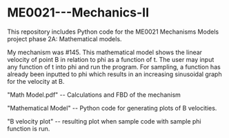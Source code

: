 # ME0021---Mechanics-II

This repository includes Python code for the ME0021 Mechanisms Models project phase 2A: Mathematical models. 

My mechanism was #145. This mathematical model shows the linear velocity of point B in relation to phi as a function of t. The user may input any function of t into phi and run the program. For sampling, a function has already been inputted to phi which results in an increasing sinusoidal graph for the velocity at B. 

"Math Model.pdf" -- Calculations and FBD of the mechanism

"Mathematical Model" -- Python code for generating plots of B velocities. 

"B velocity plot" -- resulting plot when sample code with sample phi function is run. 
